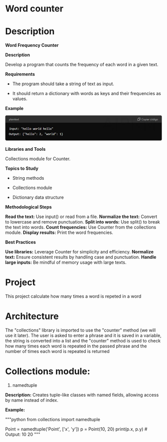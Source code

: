 # Word counter

# Description

**Word Frequency Counter**

**Description**

Develop a program that counts the frequency of each word in a given text.

**Requirements**

- The program should take a string of text as input.

- It should return a dictionary with words as keys and their frequencies as values.

**Example**

![Example](./rsc/Captura.JPG)

**Libraries and Tools**

Collections module for Counter.

**Topics to Study**

- String methods

- Collections module

- Dictionary data structure

**Methodological Steps**

**Read the text:** Use input() or read from a file.
**Normalize the text:** Convert to lowercase and remove punctuation.
**Split into words:** Use split() to break the text into words.
**Count frequencies:** Use Counter from the collections module.
**Display results:** Print the word frequencies.

**Best Practices**

**Use libraries:** Leverage Counter for simplicity and efficiency.
**Normalize text:** Ensure consistent results by handling case and punctuation.
**Handle large inputs:** Be mindful of memory usage with large texts.

# Project
This project calculate how many times a word is repeted in a word

# Architecture

The "collections" library is imported to use the "counter" method (we will use it later). The user is asked to enter a phrase and it is saved in a variable, the string is converted into a list and the "counter" method is used to check how many times each word is repeated in the passed phrase and the number of times each word is repeated is returned


# Collections module:

1. namedtuple

**Description:**
Creates tuple-like classes with named fields, allowing access by name instead of index.

**Example:**

"""python
from collections import namedtuple

Point = namedtuple('Point', ['x', 'y'])
p = Point(10, 20)
print(p.x, p.y)  # Output: 10 20
"""
